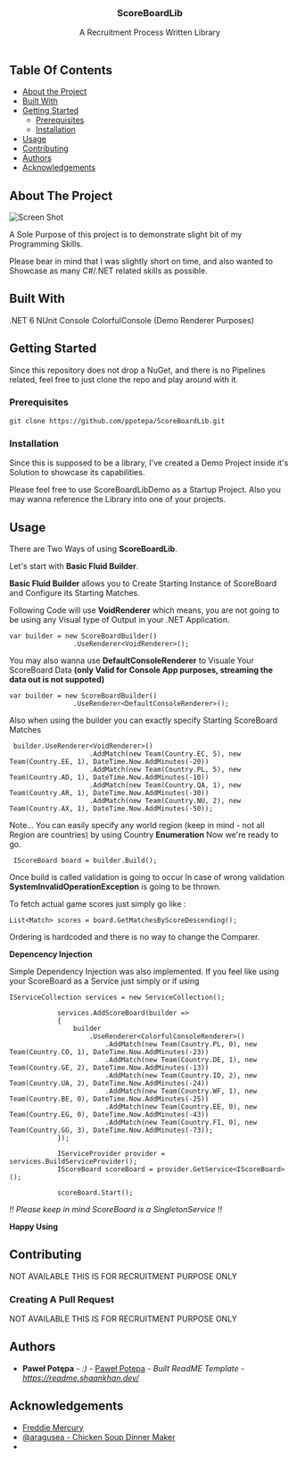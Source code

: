 <br/>
<p align="center">
  <h3 align="center">ScoreBoardLib</h3>

  <p align="center">
    A Recruitment Process Written Library
    <br/>
    <br/>
  </p>
</p>



## Table Of Contents

* [About the Project](#about-the-project)
* [Built With](#built-with)
* [Getting Started](#getting-started)
  * [Prerequisites](#prerequisites)
  * [Installation](#installation)
* [Usage](#usage)
* [Contributing](#contributing)
* [Authors](#authors)
* [Acknowledgements](#acknowledgements)

## About The Project

![Screen Shot](https://i.imgur.com/fIo5e0N.jpg)

A Sole Purpose of this project is to demonstrate slight bit of my Programming Skills.

Please bear in mind that I was slightly short on time, and also wanted to Showcase as many C#/.NET related skills as possible.


## Built With

.NET 6
NUnit
Console
ColorfulConsole (Demo Renderer Purposes)


## Getting Started

Since this repository does not drop a NuGet, and there is no Pipelines related, feel free to just clone the repo and play around with it.


### Prerequisites

```git clone https://github.com/ppotepa/ScoreBoardLib.git```

### Installation

Since this is supposed to be a library, I've created a Demo Project inside it's Solution to showcase its capabilities.

Please feel free to use ScoreBoardLibDemo as a Startup Project.
Also you may wanna reference the Library into one of your projects.

## Usage

There are Two Ways of using **ScoreBoardLib**.

Let's start with **Basic Fluid Builder**.

**Basic Fluid Builder**  allows you to Create Starting Instance of ScoreBoard and Configure its Starting Matches.

Following Code will use **VoidRenderer** which means, you are not going to be using any Visual type of Output in your .NET Application.

```
var builder = new ScoreBoardBuilder()
                .UseRenderer<VoidRenderer>();
```

You may also wanna use **DefaultConsoleRenderer** to Visuale Your ScoreBoard Data **(only Valid for Console App purposes, streaming the data out is not suppoted)**

```
var builder = new ScoreBoardBuilder()
                .UseRenderer<DefaultConsoleRenderer>();
```

Also when using the builder you can exactly specify Starting ScoreBoard Matches

```
 builder.UseRenderer<VoidRenderer>()
                    .AddMatch(new Team(Country.EC, 5), new Team(Country.EE, 1), DateTime.Now.AddMinutes(-20))
                    .AddMatch(new Team(Country.PL, 5), new Team(Country.AD, 1), DateTime.Now.AddMinutes(-10))
                    .AddMatch(new Team(Country.QA, 1), new Team(Country.AR, 1), DateTime.Now.AddMinutes(-30))
                    .AddMatch(new Team(Country.NU, 2), new Team(Country.AX, 1), DateTime.Now.AddMinutes(-50));
```

Note... You can easily specify any world region (keep in mind - not all Region are countries) by using Country **Enumeration**
Now we're ready to go.

```
 IScoreBoard board = builder.Build();
```

Once build is called validation is going to occur
In case of wrong validation **SystemInvalidOperationException** is going to be thrown.

To fetch actual game scores just simply go like : 

```
List<Match> scores = board.GetMatchesByScoreDescending();
```

Ordering is hardcoded and there is no way to change the Comparer.

**Depencency Injection**

Simple Dependency Injection was also implemented.
If you feel like using your ScoreBoard as a Service just simply or if using

```
IServiceCollection services = new ServiceCollection();

            services.AddScoreBoard(builder =>
            {
                builder
                    .UseRenderer<ColorfulConsoleRenderer>()
                        .AddMatch(new Team(Country.PL, 0), new Team(Country.CO, 1), DateTime.Now.AddMinutes(-23))
                        .AddMatch(new Team(Country.DE, 1), new Team(Country.GE, 2), DateTime.Now.AddMinutes(-13))
                        .AddMatch(new Team(Country.ID, 2), new Team(Country.UA, 2), DateTime.Now.AddMinutes(-24))
                        .AddMatch(new Team(Country.WF, 1), new Team(Country.BE, 0), DateTime.Now.AddMinutes(-25))
                        .AddMatch(new Team(Country.EE, 0), new Team(Country.EG, 0), DateTime.Now.AddMinutes(-43))
                        .AddMatch(new Team(Country.FI, 0), new Team(Country.GG, 3), DateTime.Now.AddMinutes(-73));
            });

            IServiceProvider provider = services.BuildServiceProvider();
            IScoreBoard scoreBoard = provider.GetService<IScoreBoard>();

            scoreBoard.Start();
```

*!! Please keep in mind ScoreBoard is a SingletonService !!*

**Happy Using**



## Contributing

NOT AVAILABLE
THIS IS FOR RECRUITMENT PURPOSE ONLY

### Creating A Pull Request

NOT AVAILABLE
THIS IS FOR RECRUITMENT PURPOSE ONLY

## Authors

* **Paweł Potępa** - *:)* - [Paweł Potępa](https://github.com/ppotepa/) - *Built ReadME Template - https://readme.shaankhan.dev/*

## Acknowledgements

* [Freddie Mercury](https://www.youtube.com/watch?v=g2N0TkfrQhY)
* [@aragusea - Chicken Soup Dinner Maker](https://www.youtube.com/@aragusea)
* []()

